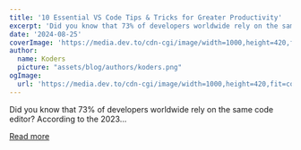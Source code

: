 ```yaml
---
title: '10 Essential VS Code Tips & Tricks for Greater Productivity'
excerpt: 'Did you know that 73% of developers worldwide rely on the same code editor? According to the 2023...'
date: '2024-08-25'
coverImage: 'https://media.dev.to/cdn-cgi/image/width=1000,height=420,fit=cover,gravity=auto,format=auto/https%3A%2F%2Fdev-to-uploads.s3.amazonaws.com%2Fuploads%2Farticles%2Fpeojaf96txynr3gsyetx.png'
author:
  name: Koders
  picture: "assets/blog/authors/koders.png"
ogImage:
  url: 'https://media.dev.to/cdn-cgi/image/width=1000,height=420,fit=cover,gravity=auto,format=auto/https%3A%2F%2Fdev-to-uploads.s3.amazonaws.com%2Fuploads%2Farticles%2Fpeojaf96txynr3gsyetx.png'
---
```


Did you know that 73% of developers worldwide rely on the same code editor? According to the 2023...

[Read more](https://dev.to/safdarali/10-essential-vs-code-tips-tricks-for-greater-productivity-2d9o)
